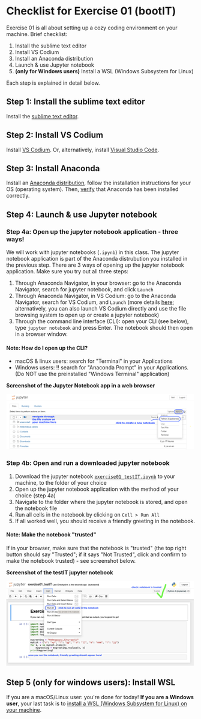 # Checklist for Exercise 01 (bootIT)

Exercise 01 is all about setting up a cozy coding environment on your machine. Brief checklist:

1. Install the sublime text editor
2. Install VS Codium
3. Install an Anaconda distribution
4. Launch & use Jupyter notebook
5. **(only for Windows users)** Install a WSL (Windows Subsystem for Linux) 

Each step is explained in detail below.

## Step 1: Install the sublime text editor

Install the [sublime text editor](https://www.sublimetext.com).

## Step 2: Install VS Codium

Install [VS Codium](https://vscodium.com). Or, alternatively, install [Visual Studio Code](https://code.visualstudio.com).

## Step 3: Install Anaconda

Install an [Anaconda distribution](https://docs.anaconda.com/free/anaconda/install/), follow the installation instructions for your OS (operating system). Then, [verify](https://docs.anaconda.com/free/anaconda/install/verify-install/) that Anaconda has been installed correctly.  

## Step 4: Launch & use Jupyter notebook

### Step 4a: Open up the jupyter notebook application - three ways!
We will work with jupyter notebooks (`.ipynb`) in this class. The jupyter notebook application is part of the Anaconda distrubution you installed in the previous step. There are 3 ways of opening up the jupyter notebook application. Make sure you try out all three steps:
1. Through Anaconda Navigator, in your browser: go to the Anaconda Navigator, search for jupyter notebook, and click `Launch`
2. Through Anaconda Navigator, in VS Codium: go to the Anaconda Navigator, search for VS Codium, and `Launch` (more details [here](https://www.anaconda.com/docs/tools/anaconda-navigator/main); alternatively, you can also launch VS Codium directly and use the file browsing system to open up or create a jupyter notebook)
3. Through the command line interface (CLI): open your CLI (see below), type `jupyter notebook` and press Enter. The notebook should then open in a browser window.

#### Note: How do I open up the CLI? 
* macOS & linux users: search for "Terminal" in your Applications
* Windows users: !! search for "Anaconda Prompt" in your Applications. (Do NOT use the preinstalled "Windows Terminal" application)

**Screenshot of the Jupyter Notebook app in a web browser**

<p style="text-align:left;">
    <img src="../images/scs-nbapp.png" alt="Screenshot of the jupyter notebook app in a web browser" width=500px>
</p>

### Step 4b: Open and run a downloaded jupyter notebook
1. Download the jupyter notebook [`exercise01_testIT.ipynb`](./exercise01_testIT.ipynb) to your machine, to the folder of your choice
2. Open up the jupyter notebook application with the method of your choice (step 4a)
3. Navigate to the folder where the jupyter notebook is stored, and open the notebook file
4. Run all cells in the notebook by clicking on `Cell > Run All`
5. If all worked well, you should receive a friendly greeting in the notebook.

#### Note: Make the notebook "trusted"
If in your browser, make sure that the notebook is "trusted" (the top right button should say "Trusted"; if it says "Not Trusted", click and confirm to make the notebook trusted) - see screenshot below.

**Screenshot of the testIT jupyter notebook**

<p style="text-align:left;">
    <img src="../images/scs-testitnb.png" alt="Screenshot of the testIT jupyter notebook in a web browser" width=500px>
</p>

## Step 5 (only for windows users): Install WSL

If you are a macOS/Linux user: you're done for today! **If you are a Windows user**, your last task is to [install a WSL (Windows Subsystem for Linux) on your machine](./WSL.md). 
